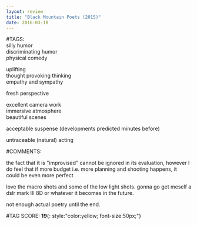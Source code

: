 ```yaml
---  
layout: review  
title: "Black Mountain Poets (2015)"  
date: 2016-03-18  
---  
```

  
#TAGS:  
silly humor  
discriminating humor  
physical comedy  
  
uplifting  
thought provoking thinking  
empathy and sympathy  
  
fresh perspective  
  
excellent camera work  
immersive atmosphere  
beautiful scenes  
  
acceptable suspense (developments predicted minutes before)  
  
untraceable (natural) acting  
  
#COMMENTS:  
  
the fact that it is "improvised" cannot be ignored in its evaluation, however I do feel that if more budget i.e. more planning and shooting happens, it could be even more perfect  
  
love the macro shots and some of the low light shots. gonna go get meself a dslr mark III 8D or whatever it becomes in the future.  
  
not enough actual poetry until the end.  
  
  
  
  
  
#TAG SCORE: **19**{: style:"color:yellow; font-size:50px;"}  
